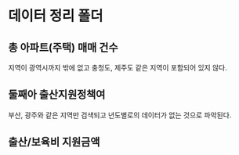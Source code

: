 # 데이터 정리 폴더
## 총 아파트(주택) 매매 건수
지역이 광역시까지 밖에 없고 충청도, 제주도 같은 지역이 포함되어 있지 않다.
## 둘째아 출산지원정책여
부산, 광주와 같은 지역만 검색되고 년도별로의 데이터가 없는 것으로 파악된다.
## 출산/보육비 지원금액
